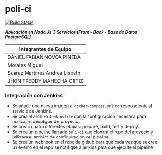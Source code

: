 # poli-ci
[![Build Status](https://travis-ci.com/mimoralesga/poli-ci.svg?branch=main)](https://travis-ci.com/mimoralesga/poli-ci)


***Aplicación en Node.Js***
***3 Servicios (Front - Back - Base de Datos PostgreSQL)***

| Integrantes de Equipo |
|-|
| DANIEL FABIAN NOVOA PINEDA|
| Morales Miguel |
|Suarez Martinez Andrea Lisbeth |
|JHON FREDDY MAHECHA ORTIZ|

### Integración con Jenkins
- Se añade una nueva imagen al `docker-compose.yml` correspondiente al servicio de Jenkins.
- Se crea el archivo `Jenkinsfile` con la configuración necesaria para realizar el despligue del proyecto.
- Se crean cuatro diferentes etapas: prepare, build, test y deploy.
- Se crea un pipeline llamado `poli-ci` que clonara el repo del proyecto y utilizara el archivo de configuiración del pipeline.
- Se crea un webhook en el repo de github para que cada vez que se cree un evento en el repo se notifique a jenkins para que ejecute el pipeline